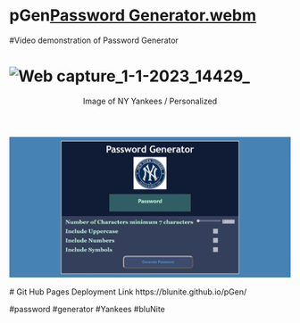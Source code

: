 # pGen[Password Generator.webm](https://user-images.githubusercontent.com/75630576/210181315-6419d336-dfc9-46e1-9012-177b160794d6.webm)

#Video demonstration of Password Generator

# ![Web capture_1-1-2023_14429_](https://user-images.githubusercontent.com/75630576/210183233-80716766-0f14-4059-96e7-f361c6fd7a6e.jpeg)
<header>
  Image of NY Yankees / Personalized 
</header
<p>
<img
text-align="center"
src="./assets/images/pass_gen_image_github.jpeg"
width="1000px"
padding-left=
height="100%"
>
</p>
# Git Hub Pages Deployment Link https://blunite.github.io/pGen/

#password #generator #Yankees #bluNite
